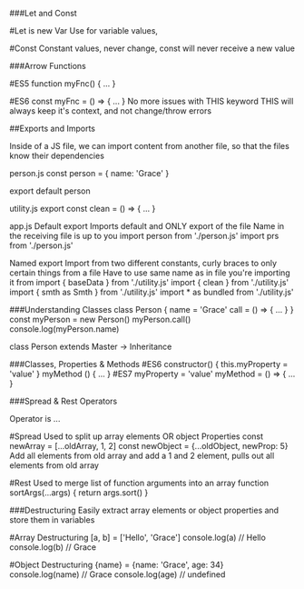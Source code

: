 ###Let and Const

#Let is new Var
Use for variable values,

#Const
Constant values, never change, const will never receive a new value



###Arrow Functions

#ES5
function myFnc() {
      ...
}

#ES6
const myFnc = () => {
      ...
}
No more issues with THIS keyword
THIS will always keep it's context, and not change/throw errors



##Exports and Imports

Inside of a JS file, we can import content from another file, so that the files know their dependencies

person.js
const person = {
      name: 'Grace'
}

export default person

utility.js
export const clean = () => { ... }

app.js
Default export
Imports default and ONLY export of the file Name in the receiving file is up to you
import person from './person.js'
import prs from './person.js'

Named export
Import from two different constants, curly braces to only certain things from a file
Have to use same name as in file you're importing it from
import { baseData } from './utility.js'
import { clean } from './utility.js'
import { smth as Smth } from './utility.js'
import * as bundled from './utility.js'



###Understanding Classes
class Person {
      name = 'Grace'
      call = () => { ... }
}
const myPerson = new Person()
myPerson.call()
console.log(myPerson.name)

class Person extends Master -> Inheritance



###Classes, Properties & Methods
#ES6
constructor() {
      this.myProperty = 'value'
}
myMethod () { ... }
#ES7
myProperty = 'value'
myMethod = () => { ... }



###Spread & Rest Operators

Operator is ...

#Spread
Used to split up array elements OR object Properties
const newArray = [...oldArray, 1, 2]
const newObject = {...oldObject, newProp: 5}
Add all elements from old array and add a 1 and 2 element, pulls out all elements from old array

#Rest
Used to merge list of function arguments into an array
function sortArgs(...args) {
      return args.sort()
}



###Destructuring
Easily extract array elements or object properties and store them in variables

#Array Destructuring
[a, b] = ['Hello', 'Grace']
console.log(a) // Hello
console.log(b) // Grace

#Object Destructuring
{name} = {name: 'Grace', age: 34}
console.log(name) // Grace
console.log(age) // undefined
